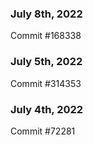 ### July 8th, 2022

Commit #168338

### July 5th, 2022

Commit #314353


### July 4th, 2022

Commit #72281
